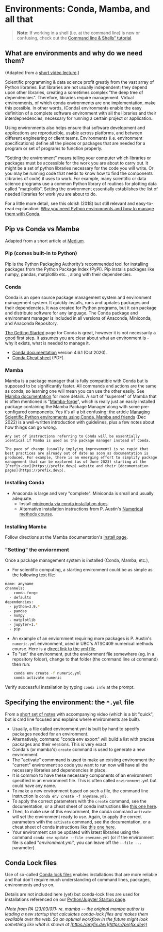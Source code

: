 # Environments: Conda, Mamba, and all that

>**Note:** If working in a shell (i.e. at the command line) is new or confusing, check out the [Command line & Shells" tutorial](tut-commandline.md).

## What are environments and why do we need them?

(Adapted from a [short video lecture](https://vxuni.com/lectures/conda-environments/).)

Scientific programming & data science profit greatly from the vast array of Python libraries. But libraries are not usually independent; they depend upon other libraries, creating a sometimes complex "the deep tree of dependencies". Therefore, libraries require management. Virtual environments, of which conda environments are one implementation, make this possible. In other words, (Conda) environments enable the easy definition of a complete software environment with all the libraries and their interdepnedencies, necessary for running a certain project or application.

Using environments also helps ensure that software development and applications are reproducible, usable across platforms, and between different engineering or client teams. Environments (i.e. environment specifications) define all the pieces or packages that are needed for a program or set of programs to function properly.

"Setting the environment" means telling your computer which libraries or packages must be accessible for the work you are about to carry out. It might be a set of python libraries necessary for the code you will write. Or you may be running code that needs to know how to find the components (libraries of code) it uses to work. For example, many scientific or data science programs use a common Python library of routines for plotting data called "matplotlib". Setting the environment essentially establishes the list of needed libraries for work you are about to do.

For a little more detail, see this oldish (2018) but still relevant and easy-to-read explanation: [Why you need Python environments and how to manage them with Conda](https://protostar.space/why-you-need-python-environments-and-how-to-manage-them-with-conda).

## Pip vs Conda vs Mamba

Adapted from a short article at [Medium](https://medium.com/analytics-vidhya/understand-conda-and-pip-9e5c67da47cc).

### Pip (comes built-in to Python)

Pip is the Python Packaging Authority’s recommended tool for installing packages from the Python Package Index (PyPI). Pip installs packages like numpy, pandas, matplotlib etc. , along with their dependencies.

### Conda

Conda is an open source package management system and environment management system. It quickly installs, runs and updates packages and their dependencies. It was created for Python programs, but it can package and distribute software for any language. The Conda package and environment manager is included in all versions of Anaconda, Miniconda, and Anaconda Repository.

[The Getting Started](https://conda.io/projects/conda/en/latest/user-guide/getting-started.html) page for Conda is great, however it is not necessarily a good first step. It assumes you are clear about what an environment is - why it exists, what is needed to manage it.

* [Conda documentation](https://docs.conda.io/projects/conda/en/4.6.1/index.html) version 4.6.1 (Oct 2020).
* [Conda Cheat sheet](https://docs.conda.io/projects/conda/en/4.6.0/_downloads/52a95608c49671267e40c689e0bc00ca/conda-cheatsheet.pdf) (PDF).

### Mamba

Mamba is a package manager that is fully compatible with Conda but is supposed to be significantly faster. All commands and actions are the same as conda, so learning one will mean you can use the other easily. See [Mamba documentation](https://mamba.readthedocs.io) for more details. A sort of "superset" of Mamba that is often mentioned is "[Mamba-forge](https://github.com/conda-forge/miniforge#mambaforge)", which is really just an easily installed package containing the Mamba Package Manager along with some pre-configured components. Yes it's all a bit confusing; the article [Managing Scientific Python environments using Conda, Mamba and friends](https://focalplane.biologists.com/2022/12/08/managing-scientific-python-environments-using-conda-mamba-and-friends/) (Dec 2022) is a well-written introduction with guidelines, plus a few notes about how things can go wrong.

```{note}
Any set of instructions referring to Conda will be essentially identical if Mamba is used as the package manager instead of Conda.
```

```{note}
The pace of change (usually implying improvement) is so rapid that best practices are already out of date as soon as documentation is produced. For example, there is an emerging effort to simplify package management that can be explored (as of June 2023) starting at the [Prefix-dev](https://prefix.devp) website and their [documentation pages](https://prefix.devp).
```

### Installing Conda

* Anaconda is large and very "complete". Miniconda is small and usually adequate.
  * Install [miniconda via conda installation docs](https://docs.conda.io/projects/conda/en/latest/user-guide/install/index.html).
  * Alternative installation instructions from P. Austin's [Numerical methods course](https://phaustin.github.io/numeric/doc_notebooks/course_bootstrap/installing_jupytext.html).

### Installing Mamba

Follow directions at the Mamba documentation's [install page](https://mamba.readthedocs.io/en/latest/installation.html).

### "Setting" the enviornment

Once a package management system is installed (Conda, Mamba, etc.), 

* For scientific computing, a starting environment could be as simple as the following text file:

```bash
name: anyname
channels:
  - conda-forge
  - defaults
dependencies:
  - python=3.9.*
  - pandas
  - numpy
  - matplotlib
  - jupyter=1.*
  - pip
```

* An example of an enviornment requiring more packages is P. Austin's  `numeric.yml` environment, used in UBC's ATSC409 numerical methods course. Here is a [direct link to the yml file](https://github.com/phaustin/numeric_students/blob/downloads/utils/numeric.yml).
* To "set" the environment, put the enviornment file somewhere (eg. in a repository folder), change to that folder (the command line `cd` command) then run:

```bash
    conda env create -f numeric.yml
    conda activate numeric
```

Verify successful installation by typing `conda info` at the prompt.

## Specifying the environment: the `*.yml` file

From a [short set of notes](https://vxuni.com/lectures/conda-environments/) with accompanying video (which is a bit "quick", but is cmd line focused and explains where environments are built).

* Usually, a file called environment.yml is built by hand to specify packages needed for an environment.
* Alternatively, command "conda env export" will build a list with precise packages and their versions. This is very exact.
* Conda's (or mamba's) `create` command is used to generate a new environment.
* The "activate" commmand is used to make an existing environment the "current" environment so code you want to run now will have all the necessary libraries and dependencies in place.
* It is common to have these necessary components of an environment specified in an environment file. This is often called `environment.yml` but could have any name.
* To make a new environment based on such a file, the command line instruction is `conda env create -f anyname.yml`.
* To apply the correct parameters with the `create` command, see the documentation, or a cheat sheet of conda instructions like [this one here](https://docs.conda.io/projects/conda/en/4.6.0/_downloads/52a95608c49671267e40c689e0bc00ca/conda-cheatsheet.pdf).
* Then, to make use of this enviornment, the conda command `activate` will set the environment ready to use. Again, to apply the correct parameters with the `activate` command, see the documentation, or a cheat sheet of conda instructions like [this one here](https://docs.conda.io/projects/conda/en/4.6.0/_downloads/52a95608c49671267e40c689e0bc00ca/conda-cheatsheet.pdf).
* Your environment can be updated with latest libraries using the command `conda env update --file envname.yml` (or if the environment file is called "*environment.yml*", you can leave off the `--file ...` parameter).

## Conda Lock files

Use of so-called [Conda lock files](https://pythonspeed.com/articles/conda-dependency-management/) enables installations that are more reliable and that don't require much understanding of command lines, packages, environments and so on.

Details are not included here (yet) but conda-lock files are used for installations referenced on our [Python/Jupyter Startup page](python-startup.md).

*(Note from PA (23/03/07): re. mamba -- the original mamba author is leading  a new startup that calculates conda-lock files and makes them available over the web.  So an optimal workflow in the future might look something like what is shown at [https://prefix.dev](https://prefix.dev))*
